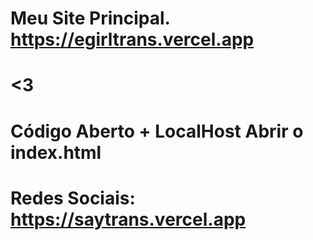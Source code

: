 # Meu Site Principal. https://egirltrans.vercel.app
# <3
# Código Aberto + LocalHost Abrir o index.html
# Redes Sociais: https://saytrans.vercel.app
